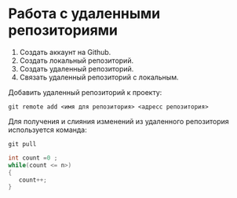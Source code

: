 # Работа с удаленными репозиториями

1. Создать аккаунт на Github.
2. Создать локальный репозиторий.
3. Создать удаленный репозиторий.
4. Связать удаленный репозиторий с локальным.

 Добавить удаленный репозиторий к проекту:
 ```
 git remote add <имя для репозитория> <адресс репозитория>
 ```
 
 Для получения и слияния изменений из удаленного репозитория используется команда:
 ```
 git pull
 ```

 ```C#
 int count =0 ;
 while(count <= n>)
 {
    count++;
 }
```
